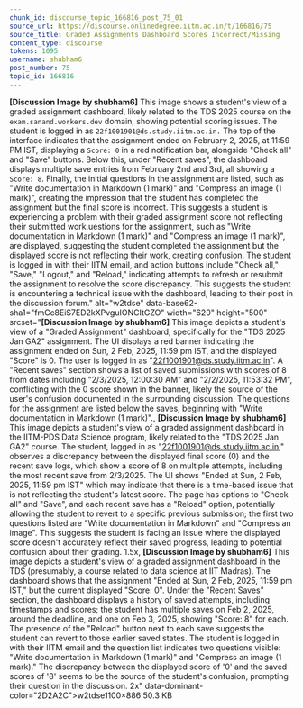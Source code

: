 ```yaml
---
chunk_id: discourse_topic_166816_post_75_01
source_url: https://discourse.onlinedegree.iitm.ac.in/t/166816/75
source_title: Graded Assignments Dashboard Scores Incorrect/Missing
content_type: discourse
tokens: 1095
username: shubham6
post_number: 75
topic_id: 166816
---
```


**[Discussion Image by shubham6]** This image shows a student's view of a graded assignment dashboard, likely related to the TDS 2025 course on the `exam.sanand.workers.dev` domain, showing potential scoring issues. The student is logged in as `22f1001901@ds.study.iitm.ac.in.` The top of the interface indicates that the assignment ended on February 2, 2025, at 11:59 PM IST, displaying a `Score: 0` in a red notification bar, alongside "Check all" and "Save" buttons. Below this, under "Recent saves", the dashboard displays multiple save entries from February 2nd and 3rd, all showing a `Score: 8`. Finally, the initial questions in the assignment are listed, such as "Write documentation in Markdown (1 mark)" and "Compress an image (1 mark)", creating the impression that the student has completed the assignment but the final score is incorrect. This suggests a student is experiencing a problem with their graded assignment score not reflecting their submitted work.uestions for the assignment, such as "Write documentation in Markdown (1 mark)" and "Compress an image (1 mark)", are displayed, suggesting the student completed the assignment but the displayed score is not reflecting their work, creating confusion. The student is logged in with their IITM email, and action buttons include "Check all," "Save," "Logout," and "Reload," indicating attempts to refresh or resubmit the assignment to resolve the score discrepancy. This suggests the student is encountering a technical issue with the dashboard, leading to their post in the discussion forum." alt="w2tdse" data-base62-sha1="fmCc8EiS7ED2kXPvguIONCItGZO" width="620" height="500" srcset="**[Discussion Image by shubham6]** This image depicts a student's view of a "Graded Assignment" dashboard, specifically for the "TDS 2025 Jan GA2" assignment. The UI displays a red banner indicating the assignment ended on Sun, 2 Feb, 2025, 11:59 pm IST, and the displayed "Score" is 0. The user is logged in as "22f1001901@ds.study.iitm.ac.in". A "Recent saves" section shows a list of saved submissions with scores of 8 from dates including "2/3/2025, 12:00:30 AM" and "2/2/2025, 11:53:32 PM", conflicting with the 0 score shown in the banner, likely the source of the user's confusion documented in the surrounding discussion. The questions for the assignment are listed below the saves, beginning with "Write documentation in Markdown (1 mark)"., **[Discussion Image by shubham6]** This image depicts a student's view of a graded assignment dashboard in the IITM-PDS Data Science program, likely related to the "TDS 2025 Jan GA2" course. The student, logged in as "22f1001901@ds.study.iitm.ac.in," observes a discrepancy between the displayed final score (0) and the recent save logs, which show a score of 8 on multiple attempts, including the most recent save from 2/3/2025. The UI shows "Ended at Sun, 2 Feb, 2025, 11:59 pm IST" which may indicate that there is a time-based issue that is not reflecting the student's latest score. The page has options to "Check all" and "Save", and each recent save has a "Reload" option, potentially allowing the student to revert to a specific previous submission; the first two questions listed are "Write documentation in Markdown" and "Compress an image". This suggests the student is facing an issue where the displayed score doesn't accurately reflect their saved progress, leading to potential confusion about their grading. 1.5x, **[Discussion Image by shubham6]** This image depicts a student's view of a graded assignment dashboard in the TDS (presumably, a course related to data science at IIT Madras). The dashboard shows that the assignment "Ended at Sun, 2 Feb, 2025, 11:59 pm IST," but the current displayed "Score: 0". Under the "Recent Saves" section, the dashboard displays a history of saved attempts, including timestamps and scores; the student has multiple saves on Feb 2, 2025, around the deadline, and one on Feb 3, 2025, showing "Score: 8" for each. The presence of the "Reload" button next to each save suggests the student can revert to those earlier saved states. The student is logged in with their IITM email and the question list indicates two questions visible: "Write documentation in Markdown (1 mark)" and "Compress an image (1 mark)." The discrepancy between the displayed score of '0' and the saved scores of '8' seems to be the source of the student's confusion, prompting their question in the discussion. 2x" data-dominant-color="2D2A2C">w2tdse1100×886 50.3 KB
